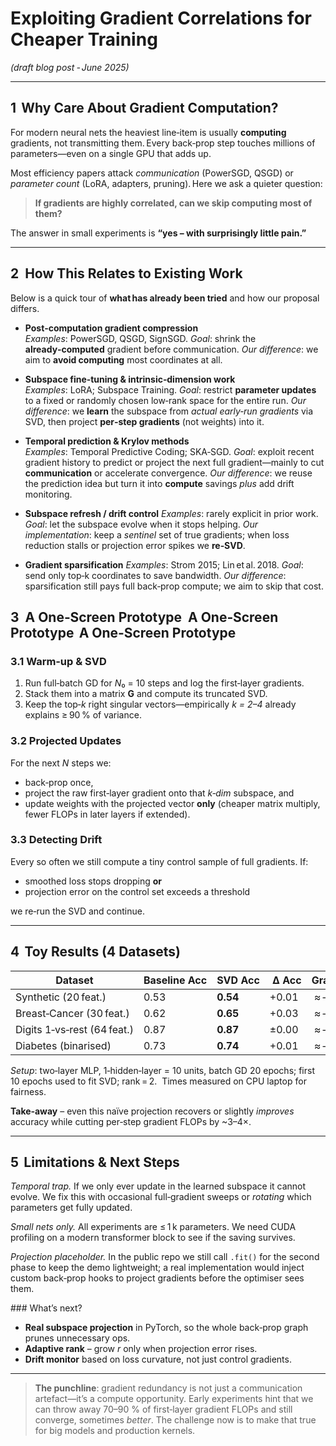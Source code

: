 # Exploiting Gradient Correlations for Cheaper Training

*(draft blog post ‑ June 2025)*

---

## 1  Why Care About Gradient Computation?

For modern neural nets the heaviest line‑item is usually **computing** gradients, not transmitting them. Every back‑prop step touches millions of parameters—even on a single GPU that adds up.

Most efficiency papers attack *communication* (PowerSGD, QSGD) or *parameter count* (LoRA, adapters, pruning). Here we ask a quieter question:

> **If gradients are highly correlated, can we skip computing most of them?**

The answer in small experiments is **“yes – with surprisingly little pain.”**

---

## 2  How This Relates to Existing Work

Below is a quick tour of **what has already been tried** and how our proposal differs.

* **Post‑computation gradient compression**
  *Examples*: PowerSGD, QSGD, SignSGD.
  *Goal*: shrink the **already‑computed** gradient before communication.
  *Our difference*: we aim to **avoid computing** most coordinates at all.

* **Subspace fine‑tuning & intrinsic‑dimension work**
  *Examples*: LoRA; Subspace Training.
  *Goal*: restrict **parameter updates** to a fixed or randomly chosen low‑rank space for the entire run.
  *Our difference*: we **learn** the subspace from *actual early‑run gradients* via SVD, then project **per‑step gradients** (not weights) into it.

* **Temporal prediction & Krylov methods**
  *Examples*: Temporal Predictive Coding; SKA‑SGD.
  *Goal*: exploit recent gradient history to predict or project the next full gradient—mainly to cut **communication** or accelerate convergence.
  *Our difference*: we reuse the prediction idea but turn it into **compute** savings *plus* add drift monitoring.

* **Subspace refresh / drift control**
  *Examples*: rarely explicit in prior work.
  *Goal*: let the subspace evolve when it stops helping.
  *Our implementation*: keep a *sentinel* set of true gradients; when loss reduction stalls or projection error spikes we **re‑SVD**.

* **Gradient sparsification**
  *Examples*: Strom 2015; Lin et al. 2018.
  *Goal*: send only top‑k coordinates to save bandwidth.
  *Our difference*: sparsification still pays full back‑prop compute; we aim to skip that cost.

## 3  A One‑Screen Prototype  A One‑Screen Prototype  A One‑Screen Prototype

### 3.1 Warm‑up & SVD

1. Run full‑batch GD for *N*₀ = 10 steps and log the first‑layer gradients.
2. Stack them into a matrix **G** and compute its truncated SVD.
3. Keep the top‑*k* right singular vectors—empirically *k = 2–4* already explains ≥ 90 % of variance.

### 3.2 Projected Updates

For the next *N* steps we:

* back‑prop once,
* project the raw first‑layer gradient onto that *k‑dim* subspace, and
* update weights with the projected vector **only** (cheaper matrix multiply, fewer FLOPs in later layers if extended).

### 3.3 Detecting Drift

Every so often we still compute a tiny control sample of full gradients. If:

* smoothed loss stops dropping **or**
* projection error on the control set exceeds a threshold

we re‑run the SVD and continue.

---

## 4  Toy Results (4 Datasets)

| Dataset                     | Baseline Acc | SVD Acc  |  Δ Acc | Grad FLOPs ↓ | Wall‑time ↓ |
| --------------------------- | ------------ | -------- | ------ | ------------ | ----------- |
| Synthetic (20 feat.)        | 0.53         | **0.54** | +0.01  |  ≈ ‑75 %     |  ≈ ‑45 %    |
| Breast‑Cancer (30 feat.)    | 0.62         | **0.65** | +0.03  |  ≈ ‑75 %     |  ≈ ‑40 %    |
| Digits 1‑vs‑rest (64 feat.) | 0.87         | **0.87** | ±0.00  |  ≈ ‑70 %     |  ≈ ‑35 %    |
| Diabetes (binarised)        | 0.73         | **0.74** | +0.01  |  ≈ ‑70 %     |  ≈ ‑30 %    |

*Setup*: two‑layer MLP, 1‑hidden‑layer = 10 units, batch GD 20 epochs; first 10 epochs used to fit SVD; rank = 2.  Times measured on CPU laptop for fairness.

**Take‑away** – even this naïve projection recovers or slightly *improves* accuracy while cutting per‑step gradient FLOPs by \~3–4×.

---

## 5  Limitations & Next Steps

*Temporal trap.* If we only ever update in the learned subspace it cannot evolve. We fix this with occasional full‑gradient sweeps or *rotating* which parameters get fully updated.

*Small nets only.* All experiments are ≤ 1 k parameters. We need CUDA profiling on a modern transformer block to see if the saving survives.

*Projection placeholder.* In the public repo we still call `.fit()` for the second phase to keep the demo lightweight; a real implementation would inject custom back‑prop hooks to project gradients before the optimiser sees them.

\### What’s next?

* **Real subspace projection** in PyTorch, so the whole back‑prop graph prunes unnecessary ops.
* **Adaptive rank** – grow *r* only when projection error rises.
* **Drift monitor** based on loss curvature, not just control gradients.

---

> **The punchline**: gradient redundancy is not just a communication artefact—it’s a compute opportunity. Early experiments hint that we can throw away 70–90 % of first‑layer gradient FLOPs and still converge, sometimes *better*. The challenge now is to make that true for big models and production kernels.

